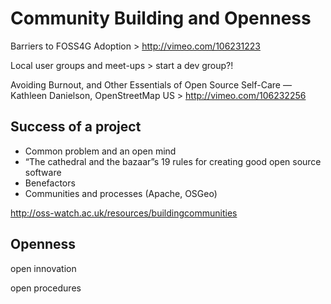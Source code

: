 # Community Building and Openness <i class="octicon octicon-organization"></i>

Barriers to FOSS4G Adoption > http://vimeo.com/106231223 

Local user groups and meet-ups > start a dev group?!

Avoiding Burnout, and Other Essentials of Open Source Self-Care — Kathleen Danielson, OpenStreetMap US > http://vimeo.com/106232256 

## Success of a project

* Common problem and an open mind
* “The cathedral and the bazaar”s 19 rules for creating good open source software
* Benefactors
* Communities and processes (Apache, OSGeo)


http://oss-watch.ac.uk/resources/buildingcommunities

## Openness

open innovation

open procedures